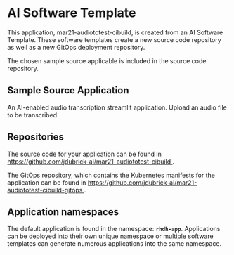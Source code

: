 # AI Software Template

This application, mar21-audiototest-cibuild, is created from an AI Software Template. These software templates create a new source code repository as well as a new GitOps deployment repository.

The chosen sample source applicable is included in the source code repository.

## Sample Source Application

An AI-enabled audio transcription streamlit application. Upload an audio file to be transcribed.

## Repositories

The source code for your application can be found in [https://github.com/jdubrick-ai/mar21-audiototest-cibuild ](https://github.com/jdubrick-ai/mar21-audiototest-cibuild ).
 
The GitOps repository, which contains the Kubernetes manifests for the application can be found in 
[https://github.com/jdubrick-ai/mar21-audiototest-cibuild-gitops ](https://github.com/jdubrick-ai/mar21-audiototest-cibuild-gitops ). 

## Application namespaces 

The default application is found in the namespace: **`rhdh-app`**. Applications can be deployed into their own unique namespace or multiple software templates can generate numerous applications into the same namespace.